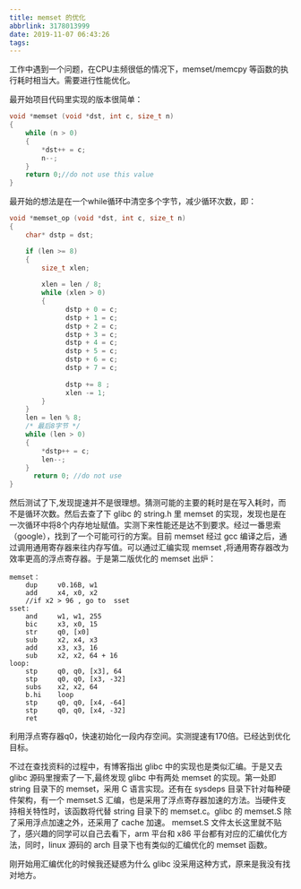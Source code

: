 ```yaml
---
title: memset 的优化
abbrlink: 3178013999
date: 2019-11-07 06:43:26
tags:
---
```

工作中遇到一个问题，在CPU主频很低的情况下，memset/memcpy 等函数的执行耗时相当大。需要进行性能优化。
<!--more-->

最开始项目代码里实现的版本很简单：
```c
void *memset (void *dst, int c, size_t n) 
{
    while (n > 0)
    {
        *dst++ = c;
        n--;
    }
    return 0;//do not use this value
}
```

最开始的想法是在一个while循环中清空多个字节，减少循环次数，即：
```c
void *memset_op (void *dst, int c, size_t n) 
{ 
    char* dstp = dst;

    if (len >= 8)
    {
        size_t xlen;
 
        xlen = len / 8;
        while (xlen > 0)
        {
              dstp + 0 = c;
              dstp + 1 = c;
              dstp + 2 = c;
              dstp + 3 = c;
              dstp + 4 = c;
              dstp + 5 = c;
              dstp + 6 = c;
              dstp + 7 = c;
              
              dstp += 8 ;
              xlen -= 1;
        }
    } 
    len = len % 8;
    /* 最后8字节 */
    while (len > 0)
    {
        *dstp++ = c;
        len--;
    }
      return 0; //do not use
}
```
然后测试了下,发现提速并不是很理想。猜测可能的主要的耗时是在写入耗时，而不是循环次数。然后去查了下 glibc 的 string.h 里 memset 的实现，发现也是在一次循环中将8个内存地址赋值。实测下来性能还是达不到要求。经过一番思索（google），找到了一个可能可行的方案。目前 memset 经过 gcc 编译之后，通过调用通用寄存器来往内存写值。可以通过汇编实现 memset ,将通用寄存器改为效率更高的浮点寄存器。于是第二版优化的 memset 出炉：

```armasm
memset：
    dup     v0.16B, w1
    add     x4, x0, x2
    //if x2 > 96 , go to  sset
sset:
    and     w1, w1, 255
    bic     x3, x0, 15
    str     q0, [x0]
    sub     x2, x4, x3 
    add     x3, x3, 16
    sub     x2, x2, 64 + 16
loop:   
    stp     q0, q0, [x3], 64
    stp     q0, q0, [x3, -32]
    subs    x2, x2, 64
    b.hi    loop
    stp     q0, q0, [x4, -64]
    stp     q0, q0, [x4, -32]
    ret
  ```
利用浮点寄存器q0，快速初始化一段内存空间。实测提速有170倍。已经达到优化目标。

不过在查找资料的过程中，有博客指出 glibc 中的实现也是类似汇编。于是又去 glibc 源码里搜索了一下,最终发现 glibc 中有两处 memset 的实现。第一处即 string 目录下的 memset，采用 C 语言实现。还有在 sysdeps 目录下针对每种硬件架构，有一个 memset.S 汇编，也是采用了浮点寄存器加速的方法。当硬件支持相关特性时，该函数将代替 string 目录下的 memset.c。glibc 的 memset.S 除了采用浮点加速之外，还采用了 cache 加速。 memset.S 文件太长这里就不贴了，感兴趣的同学可以自己去看下，arm 平台和 x86 平台都有对应的汇编优化方法，同时，linux 源码的 arch 目录下也有类似的汇编优化的 memset 函数。

刚开始用汇编优化的时候我还疑惑为什么 glibc 没采用这种方式，原来是我没有找对地方。